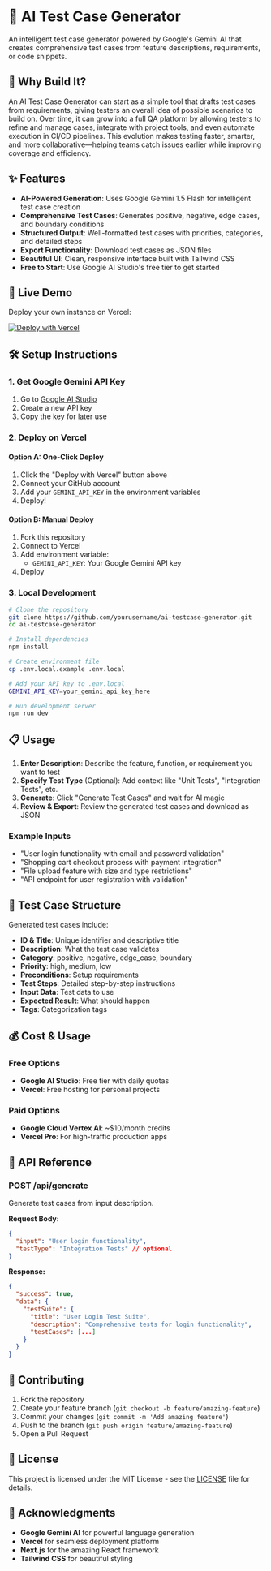 # 🤖 AI Test Case Generator

An intelligent test case generator powered by Google's Gemini AI that creates comprehensive test cases from feature descriptions, requirements, or code snippets.  

## 🌱 Why Build It?
An AI Test Case Generator can start as a simple tool that drafts test cases from requirements, giving testers an overall idea of possible scenarios to build on. Over time, it can grow into a full QA platform by allowing testers to refine and manage cases, integrate with project tools, and even automate execution in CI/CD pipelines. This evolution makes testing faster, smarter, and more collaborative—helping teams catch issues earlier while improving coverage and efficiency.


## ✨ Features

- **AI-Powered Generation**: Uses Google Gemini 1.5 Flash for intelligent test case creation
- **Comprehensive Test Cases**: Generates positive, negative, edge cases, and boundary conditions
- **Structured Output**: Well-formatted test cases with priorities, categories, and detailed steps
- **Export Functionality**: Download test cases as JSON files
- **Beautiful UI**: Clean, responsive interface built with Tailwind CSS
- **Free to Start**: Use Google AI Studio's free tier to get started

## 🚀 Live Demo

Deploy your own instance on Vercel:

[![Deploy with Vercel](https://vercel.com/button)](https://vercel.com/new/clone?repository-url=https://github.com/yourusername/ai-testcase-generator&env=GEMINI_API_KEY)

## 🛠️ Setup Instructions

### 1. Get Google Gemini API Key

1. Go to [Google AI Studio](https://aistudio.google.com/app/apikey)
2. Create a new API key
3. Copy the key for later use

### 2. Deploy on Vercel

#### Option A: One-Click Deploy
1. Click the "Deploy with Vercel" button above
2. Connect your GitHub account
3. Add your `GEMINI_API_KEY` in the environment variables
4. Deploy!

#### Option B: Manual Deploy
1. Fork this repository
2. Connect to Vercel
3. Add environment variable:
   - `GEMINI_API_KEY`: Your Google Gemini API key
4. Deploy

### 3. Local Development

```bash
# Clone the repository
git clone https://github.com/yourusername/ai-testcase-generator.git
cd ai-testcase-generator

# Install dependencies
npm install

# Create environment file
cp .env.local.example .env.local

# Add your API key to .env.local
GEMINI_API_KEY=your_gemini_api_key_here

# Run development server
npm run dev
```

## 📋 Usage

1. **Enter Description**: Describe the feature, function, or requirement you want to test
2. **Specify Test Type** (Optional): Add context like "Unit Tests", "Integration Tests", etc.
3. **Generate**: Click "Generate Test Cases" and wait for AI magic
4. **Review & Export**: Review the generated test cases and download as JSON

### Example Inputs

- "User login functionality with email and password validation"
- "Shopping cart checkout process with payment integration"
- "File upload feature with size and type restrictions"
- "API endpoint for user registration with validation"

## 🎯 Test Case Structure

Generated test cases include:

- **ID & Title**: Unique identifier and descriptive title
- **Description**: What the test case validates
- **Category**: positive, negative, edge_case, boundary
- **Priority**: high, medium, low
- **Preconditions**: Setup requirements
- **Test Steps**: Detailed step-by-step instructions
- **Input Data**: Test data to use
- **Expected Result**: What should happen
- **Tags**: Categorization tags

## 💰 Cost & Usage

### Free Options
- **Google AI Studio**: Free tier with daily quotas
- **Vercel**: Free hosting for personal projects

### Paid Options
- **Google Cloud Vertex AI**: ~$10/month credits
- **Vercel Pro**: For high-traffic production apps

## 🔧 API Reference

### POST /api/generate

Generate test cases from input description.

**Request Body:**
```json
{
  "input": "User login functionality",
  "testType": "Integration Tests" // optional
}
```

**Response:**
```json
{
  "success": true,
  "data": {
    "testSuite": {
      "title": "User Login Test Suite",
      "description": "Comprehensive tests for login functionality",
      "testCases": [...]
    }
  }
}
```

## 🤝 Contributing

1. Fork the repository
2. Create your feature branch (`git checkout -b feature/amazing-feature`)
3. Commit your changes (`git commit -m 'Add amazing feature'`)
4. Push to the branch (`git push origin feature/amazing-feature`)
5. Open a Pull Request

## 📄 License

This project is licensed under the MIT License - see the [LICENSE](LICENSE) file for details.

## 🙏 Acknowledgments

- **Google Gemini AI** for powerful language generation
- **Vercel** for seamless deployment platform
- **Next.js** for the amazing React framework
- **Tailwind CSS** for beautiful styling
